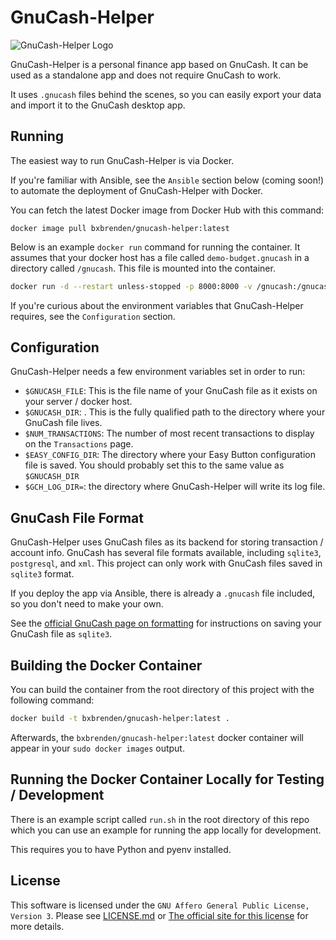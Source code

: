 # GnuCash-Helper
![GnuCash-Helper Logo](https://github.com/bxbrenden/gnucash-helper/blob/main/app/static/gnucash-helper-bubble-logo_08-300x300.png)

GnuCash-Helper is a personal finance app based on GnuCash.
It can be used as a standalone app and does not require GnuCash to work.

It uses `.gnucash` files behind the scenes, so you can easily export your data and import it to the GnuCash desktop app.


## Running
The easiest way to run GnuCash-Helper is via Docker.

If you're familiar with Ansible, see the `Ansible` section below (coming soon!) to automate the deployment of GnuCash-Helper with Docker.

You can fetch the latest Docker image from Docker Hub with this command:
```
docker image pull bxbrenden/gnucash-helper:latest
```

Below is an example `docker run` command for running the container.
It assumes that your docker host has a file called `demo-budget.gnucash` in a directory called `/gnucash`.
This file is mounted into the container.
```bash
docker run -d --restart unless-stopped -p 8000:8000 -v /gnucash:/gnucash -e GNUCASH_FILE=demo-budget.gnucash -e GNUCASH_DIR=/gnucash -e NUM_TRANSACTIONS=10000 -e EASY_CONFIG_DIR=/gnucash bxbrenden/gnucash-helper:latest
```

If you're curious about the environment variables that GnuCash-Helper requires, see the `Configuration` section.


## Configuration
GnuCash-Helper needs a few environment variables set in order to run:
- `$GNUCASH_FILE`: This is the file name of your GnuCash file as it exists on your server / docker host.
- `$GNUCASH_DIR`: . This is the fully qualified path to the directory where your GnuCash file lives.
- `$NUM_TRANSACTIONS`: The number of most recent transactions to display on the `Transactions` page.
- `$EASY_CONFIG_DIR`: The directory where your Easy Button configuration file is saved. You should probably set this to the same value as `$GNUCASH_DIR`
- `$GCH_LOG_DIR=`: the directory where GnuCash-Helper will write its log file.


## GnuCash File Format
GnuCash-Helper uses GnuCash files as its backend for storing transaction / account info.
GnuCash has several file formats available, including `sqlite3`, `postgresql`, and `xml`.
This project can only work with GnuCash files saved in `sqlite3` format.

If you deploy the app via Ansible, there is already a `.gnucash` file included, so you don't need to make your own.

See the [official GnuCash page on formatting](https://www.gnucash.org/docs/v4/C/gnucash-guide/basics-files1.html) for instructions on saving your GnuCash file as `sqlite3`.


## Building the Docker Container
You can build the container from the root directory of this project with the following command:
```bash
docker build -t bxbrenden/gnucash-helper:latest .
```
Afterwards, the `bxbrenden/gnucash-helper:latest` docker container will appear in your `sudo docker images` output.


## Running the Docker Container Locally for Testing / Development
There is an example script called `run.sh` in the root directory of this repo which you can use an example for running the app locally for development.

This requires you to have Python and pyenv installed.


## License
This software is licensed under the `GNU Affero General Public License, Version 3`. Please see [LICENSE.md](https://github.com/bxbrenden/gnucash-helper/blob/main/LICENSE.md) or [The official site for this license](https://www.gnu.org/licenses/agpl-3.0.en.html) for more details.

